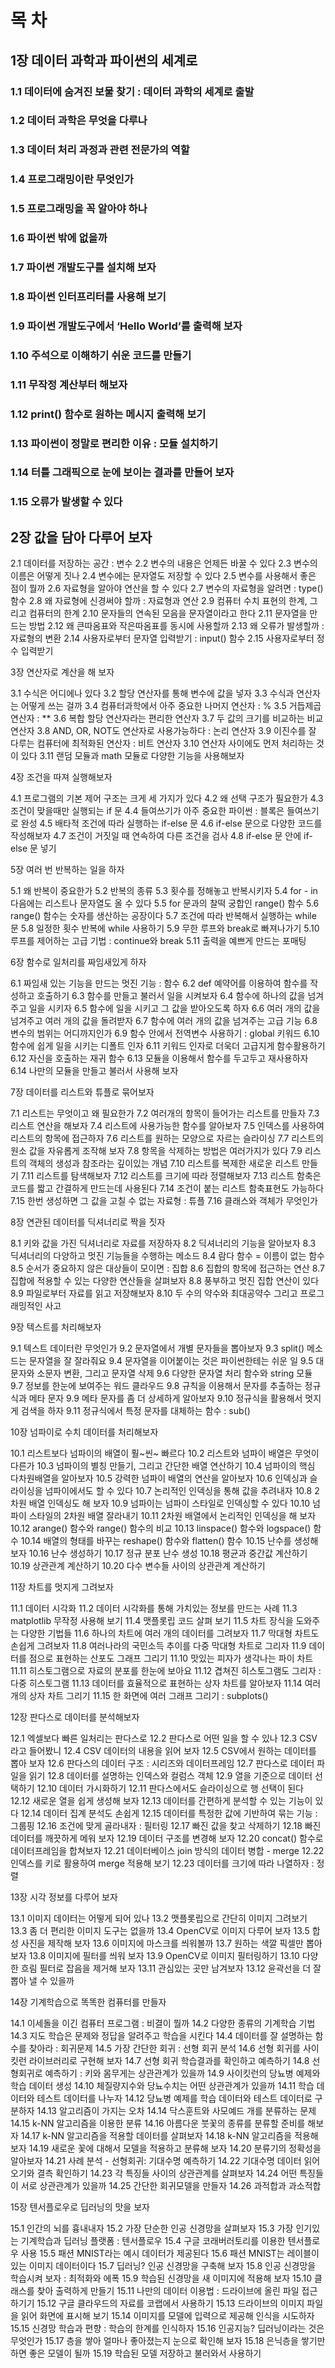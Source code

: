 # 목 차

## 1장 데이터 과학과 파이썬의 세계로
### 1.1 데이터에 숨겨진 보물 찾기 : 데이터 과학의 세계로 출발
### 1.2 데이터 과학은 무엇을 다루나 
### 1.3 데이터 처리 과정과 관련 전문가의 역할
### 1.4 프로그래밍이란 무엇인가
### 1.5 프로그래밍을 꼭 알아야 하나
### 1.6 파이썬 밖에 없을까
### 1.7 파이썬 개발도구를 설치해 보자
### 1.8 파이썬 인터프리터를 사용해 보기
### 1.9 파이썬 개발도구에서 ‘Hello World’를 출력해 보자
### 1.10 주석으로 이해하기 쉬운 코드를 만들기
### 1.11 무작정 계산부터 해보자
### 1.12 print() 함수로 원하는 메시지 출력해 보기
### 1.13 파이썬이 정말로 편리한 이유 : 모듈 설치하기
### 1.14 터틀 그래픽으로 눈에 보이는 결과를 만들어 보자
### 1.15 오류가 발생할 수 있다


## 2장 값을 담아 다루어 보자
2.1 데이터를 저장하는 공간 : 변수
2.2 변수의 내용은 언제든 바꿀 수 있다
2.3 변수의 이름은 어떻게 짓나
2.4 변수에는 문자열도 저장할 수 있다
2.5 변수를 사용해서 좋은 점이 뭘까
2.6 자료형을 알아야 연산을 할 수 있다
2.7 변수의 자료형을 알려면 : type() 함수
2.8 왜 자료형에 신경써야 할까 : 자료형과 연산
2.9 컴퓨터 수치 표현의 한계, 그리고 컴퓨터의 한계
2.10 문자들의 연속된 모음을 문자열이라고 한다
2.11 문자열을 만드는 방법
2.12 왜 큰따옴표와 작은따옴표를 동시에 사용할까
2.13 왜 오류가 발생할까 : 자료형의 변환
2.14 사용자로부터 문자열 입력받기 : input() 함수
2.15 사용자로부터 정수 입력받기


3장 연산자로 계산을 해 보자

3.1 수식은 어디에나 있다
3.2 할당 연산자를 통해 변수에 값을 넣자
3.3 수식과 연산자는 어떻게 쓰는 걸까
3.4 컴퓨터과학에서 아주 중요한 나머지 연산자 : %
3.5 거듭제곱 연산자 : **
3.6 복합 할당 연산자라는 편리한 연산자
3.7 두 값의 크기를 비교하는 비교 연산자
3.8 AND, OR, NOT도 연산자로 사용가능하다 : 논리 연산자
3.9 이진수를 잘 다루는 컴퓨터에 최적화된 연산자 : 비트 연산자
3.10 연산자 사이에도 먼저 처리하는 것이 있다
3.11 랜덤 모듈과 math 모듈로 다양한 기능을 사용해보자

4장 조건을 따져 실행해보자

4.1 프로그램의 기본 제어 구조는 크게 세 가지가 있다
4.2 왜 선택 구조가 필요한가
4.3 조건이 맞을때만 실행되는 if 문
4.4 들여쓰기가 아주 중요한 파이썬 : 블록은 들여쓰기로 완성
4.5 배타적 조건에 따라 실행하는 if-else 문
4.6 if-else 문으로 다양한 코드를 작성해보자
4.7 조건이 거짓일 때 연속하여 다른 조건을 검사
4.8 if-else 문 안에 if-else 문 넣기

5장 여러 번 반복하는 일을 하자

5.1 왜 반복이 중요한가
5.2 반복의 종류
5.3 횟수를 정해놓고 반복시키자
5.4 for - in 다음에는 리스트나 문자열도 올 수 있다
5.5 for 문과의 찰떡 궁합인 range() 함수
5.6 range() 함수는 숫자를 생산하는 공장이다
5.7 조건에 따라 반복해서 실행하는 while 문
5.8 일정한 횟수 반복에 while 사용하기
5.9 무한 루프와 break로 빠져나가기
5.10 루프를 제어하는 고급 기법 : continue와 break
5.11 출력을 예쁘게 만드는 포매팅

6장 함수로 일처리를 짜임새있게 하자

6.1 짜임새 있는 기능을 만드는 멋진 기능 : 함수
6.2 def 예약어를 이용하여 함수를 작성하고 호출하기
6.3 함수를 만들고 불러서 일을 시켜보자
6.4 함수에 하나의 값을 넘겨주고 일을 시키자
6.5 함수에 일을 시키고 그 값을 받아오도록 하자
6.6 여러 개의 값을 넘겨주고 여러 개의 값을 돌려받자
6.7 함수에 여러 개의 값을 넘겨주는 고급 기능
6.8 변수의 범위는 어디까지인가
6.9 함수 안에서 전역변수 사용하기 : global 키워드
6.10 함수에 쉽게 일을 시키는 디폴트 인자
6.11 키워드 인자로 더욱더 고급지게 함수활용하기
6.12 자신을 호출하는 재귀 함수
6.13 모듈을 이용해서 함수를 두고두고 재사용하자
6.14 나만의 모듈을 만들고 불러서 사용해 보자

7장 데이터를 리스트와 튜플로 묶어보자

7.1 리스트는 무엇이고 왜 필요한가
7.2 여러개의 항목이 들어가는 리스트를 만들자
7.3 리스트 연산을 해보자
7.4 리스트에 사용가능한 함수를 알아보자
7.5 인덱스를 사용하여 리스트의 항목에 접근하자
7.6 리스트를 원하는 모양으로 자르는 슬라이싱
7.7 리스트의 원소 값을 자유롭게 조작해 보자 
7.8 항목을 삭제하는 방법은 여러가지가 있다
7.9 리스트의 객체의 생성과 참조라는 깊이있는 개념
7.10 리스트를 복제한 새로운 리스트 만들기
7.11 리스트를 탐색해보자
7.12 리스트를 크기에 따라 정렬해보자
7.13 리스트 함축은 코드를 짧고 간결하게 만드는데 사용된다 
7.14 조건이 붙는 리스트 함축표현도 가능하다 
7.15 한번 생성하면 그 값을 고칠 수 없는 자료형 : 튜플
7.16 클래스와 객체가 무엇인가

8장 연관된 데이터를 딕셔너리로 짝을 짓자

8.1 키와 값을 가진 딕셔너리로 자료를 저장하자
8.2 딕셔너리의 기능을 알아보자 
8.3 딕셔너리의 다양하고 멋진 기능들을 수행하는 메소드
8.4 람다 함수 = 이름이 없는 함수
8.5 순서가 중요하지 않은 대상들이 모이면 : 집합 
8.6 집합의 항목에 접근하는 연산
8.7 집합에 적용할 수 있는 다양한 연산들을 살펴보자
8.8 풍부하고 멋진 집합 연산이 있다
8.9 파일로부터 자료를 읽고 저장해보자
8.10 두 수의 약수와 최대공약수 그리고 프로그래밍적인 사고

9장 텍스트를 처리해보자

9.1 텍스트 데이터란 무엇인가
9.2 문자열에서 개별 문자들을 뽑아보자
9.3 split() 메소드는 문자열을 잘 잘라줘요
9.4 문자열을 이어붙이는 것은 파이썬한테는 쉬운 일
9.5 대문자와 소문자 변환, 그리고 문자열 삭제 
9.6 다양한 문자열 처리 함수와 string 모듈
9.7 정보를 한눈에 보여주는 워드 클라우드
9.8 규칙을 이용해서 문자를 추출하는 정규식과 메타 문자 
9.9 메타 문자를 좀 더 상세하게 알아보자
9.10 정규식을 활용해서 멋지게 검색을 하자
9.11 정규식에서 특정 문자를 대체하는 함수 : sub()


10장 넘파이로 수치 데이터를 처리해보자

10.1 리스트보다 넘파이의 배열이 훨~씬~ 빠르다
10.2 리스트와 넘파이 배열은 무엇이 다른가
10.3 넘파이의 별칭 만들기, 그리고 간단한 배열 연산하기
10.4 넘파이의 핵심 다차원배열을 알아보자
10.5 강력한 넘파이 배열의 연산을 알아보자
10.6 인덱싱과 슬라이싱을 넘파이에서도 할 수 있다
10.7 논리적인 인덱싱을 통해 값을 추려내자
10.8 2차원 배열 인덱싱도 해 보자
10.9 넘파이는 넘파이 스타일로 인덱싱할 수 있다
10.10 넘파이 스타일의 2차원 배열 잘라내기
10.11 2차원 배열에서 논리적인 인덱싱을 해 보자
10.12 arange()  함수와 range() 함수의 비교
10.13 linspace() 함수와 logspace() 함수
10.14 배열의 형태를 바꾸는 reshape() 함수와 flatten() 함수
10.15 난수를 생성해보자
10.16 난수 생성하기
10.17 정규 분포 난수 생성
10.18 평균과 중간값 계산하기
10.19 상관관계 계산하기
10.20 다수 변수들 사이의 상관관계 계산하기

11장 차트를 멋지게 그려보자

11.1 데이터 시각화
11.2 데이터 시각화를 통해 가치있는 정보를 만드는 사례
11.3 matplotlib 무작정 사용해 보기
11.4 맷플롯립 코드 살펴 보기
11.5 차트 장식을 도와주는 다양한 기법들
11.6 하나의 차트에 여러 개의 데이터를 그려보자
11.7 막대형 차트도 손쉽게 그려보자
11.8 여러나라의 국민소득 추이를 다중 막대형 차트로 그리자
11.9 데이터를 점으로 표현하는 산포도 그래프 그리기
11.10 맛있는 피자가 생각나는 파이 차트
11.11 히스토그램으로 자료의 분포를 한눈에 보아요
11.12 겹쳐진 히스토그램도 그리자 : 다중 히스토그램
11.13 데이터를 효율적으로 표현하는 상자 차트를 알아보자
11.14 여러 개의 상자 차트 그리기
11.15 한 화면에 여러 그래프 그리기 : subplots()

12장 판다스로 데이터를 분석해보자

12.1 엑셀보다 빠른 일처리는 판다스로
12.2 판다스로 어떤 일을 할 수 있나
12.3 CSV 라고 들어봤니
12.4 CSV 데이터의 내용을 읽어 보자
12.5 CSV에서 원하는 데이터를 뽑아 보자
12.6 판다스의 데이터 구조 : 시리즈와 데이터프레임
12.7 판다스로 데이터 파일을 읽기
12.8 데이터를 설명하는 인덱스와 컬럼스 객체
12.9 열을 기준으로 데이터 선택하기
12.10 데이터 가시화하기
12.11 판다스에서도 슬라이싱으로 행 선택이 된다
12.12 새로운 열을 쉽게 생성해 보자
12.13 데이터를 간편하게 분석할 수 있는 기능이 있다
12.14 데이터 집계 분석도 손쉽게
12.15 데이터를 특정한 값에 기반하여 묶는 기능 : 그룹핑
12.16 조건에 맞게 골라내자 : 필터링
12.17 빠진 값을 찾고 삭제하기
12.18 빠진 데이터를 깨끗하게 메워 보자
12.19 데이터 구조를 변경해 보자
12.20 concat() 함수로 데이터프레임을 합쳐보자
12.21 데이터베이스 join 방식의 데이터 병합 - merge
12.22 인덱스를 키로 활용하여 merge 적용해 보기
12.23 데이터를 크기에 따라 나열하자 : 정렬

13장 시각 정보를 다루어 보자

13.1 이미지 데이터는 어떻게 되어 있나
13.2 맷플롯립으로 간단히 이미지 그려보기
13.3 좀 더 편리한 이미지 도구는 없을까
13.4 OpenCV로 이미지 다루어 보자
13.5 합성 사진을 제작해 보자
13.6 이미지에 마스크를 씌워볼까
13.7 원하는 색깔 픽셀만 뽑아 보자
13.8 이미지에 필터를 씌워 보자
13.9 OpenCV로 이미지 필터링하기
13.10 다양한 흐림 필터로 잡음을 제거해 보자
13.11 관심있는 곳만 남겨보자
13.12 윤곽선을 더 잘 뽑아 낼 수 있을까

14장 기계학습으로 똑똑한 컴퓨터를 만들자

14.1 이세돌을 이긴 컴퓨터 프로그램 : 비결이 뭘까
14.2 다양한 종류의 기계학습 기법
14.3 지도 학습은 문제와 정답을 알려주고 학습을 시킨다
14.4 데이터를 잘 설명하는 함수를 찾아라 : 회귀문제
14.5 가장 간단한 회귀 : 선형 회귀 분석
14.6 선형 회귀를 사이킷런 라이브러리로 구현해 보자
14.7 선형 회귀 학습결과를 확인하고 예측하기
14.8 선형회귀로 예측하기 : 키와 몸무게는 상관관계가 있을까
14.9 사이킷런의 당뇨병 예제와 학습 데이터 생성
14.10 체질량지수와 당뇨수치는 어떤 상관관계가 있을까
14.11 학습 데이터와 테스트 데이터를 나누자
14.12 당뇨병 예제를 학습 데이터와 테스트 데이터로 구분하자
14.13 알고리즘이 가지는 오차
14.14 닥스훈트와 사모예드 개를 분류하는 문제
14.15 k-NN 알고리즘을 이용한 분류
14.16 아름다운 붓꽃의 종류를 분류할 준비를 해보자
14.17 k-NN 알고리즘을 적용할 데이터를 살펴보자
14.18 k-NN 알고리즘을 적용해보자
14.19 새로운 꽃에 대해서 모델을 적용하고 분류해 보자
14.20 분류기의 정확성을 알아보자
14.21 사례 분석 - 선형회귀: 기대수명 예측하기
14.22 기대수명 데이터 읽어오기와 결측 확인하기
14.23 각 특징들 사이의 상관관계를 살펴보자
14.24 어떤 특징들이 서로 상관관계가 있을까
14.25 간단한 회귀모델을 만들자
14.26 과적합과 과소적합

15장 텐서플로우로 딥러닝의 맛을 보자

15.1 인간의 뇌를 흉내내자
15.2 가장 단순한 인공 신경망을 살펴보자
15.3 가장 인기있는 기계학습과 딥러닝 플랫폼 : 텐서플로우
15.4 구글 코래버러토리를 이용한 텐서플로우 사용
15.5 패션 MNIST라는 예시 데이터가 제공된다
15.6 패션 MNIST는 레이블이 있는 이미지 데이터이다
15.7 딥러닝? 인공 신경망을 구축해 보자
15.8 인공 신경망을 학습시켜 보자 : 최적화와 에폭
15.9 학습된 신경망을 새 이미지에 적용해 보자
15.10 클래스를 찾아 출력하게 만들기
15.11 나만의 데이터 이용법 : 드라이브에 올린 파일 접근하기기
15.12 구글 클라우드의 자료를 코랩에서 사용하기
15.13 드라이브의 이미지 파일을 읽어 화면에 표시해 보기
15.14 이미지를 모델에 입력으로 제공해 인식을 시도하자
15.15 신경망 학습과 편향 : 학습의 한계를 인식하자
15.16 인공지능? 딥러닝이라는 것은 무엇인가
15.17 층을 쌓아 얼마나 좋아졌는지 눈으로 확인해 보자
15.18 은닉층을 쌓기만 하면 좋은 모델이 될까
15.19 학습된 모델 저장하고 불러와서 사용하기

